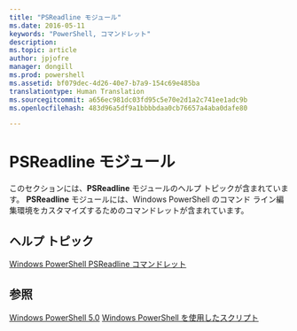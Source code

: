 ```yaml
---
title: "PSReadline モジュール"
ms.date: 2016-05-11
keywords: "PowerShell, コマンドレット"
description: 
ms.topic: article
author: jpjofre
manager: dongill
ms.prod: powershell
ms.assetid: bf079dec-4d26-40e7-b7a9-154c69e485ba
translationtype: Human Translation
ms.sourcegitcommit: a656ec981dc03fd95c5e70e2d1a2c741ee1adc9b
ms.openlocfilehash: 483d96a5df9a1bbbbdaa0cb76657a4aba0dafe80

---
```


# PSReadline モジュール
このセクションには、**PSReadline** モジュールのヘルプ トピックが含まれています。 **PSReadline** モジュールには、Windows PowerShell のコマンド ライン編集環境をカスタマイズするためのコマンドレットが含まれています。

## ヘルプ トピック
[Windows PowerShell PSReadline コマンドレット](https://technet.microsoft.com/en-us/library/ed48e832-95f9-4577-bf56-a7e5aa9630ba)

## 参照
[Windows PowerShell 5.0](Windows-PowerShell-5.0.md)
[Windows PowerShell を使用したスクリプト](../../getting-started/fundamental/Scripting-with-Windows-PowerShell.md)




<!--HONumber=Oct16_HO1-->


